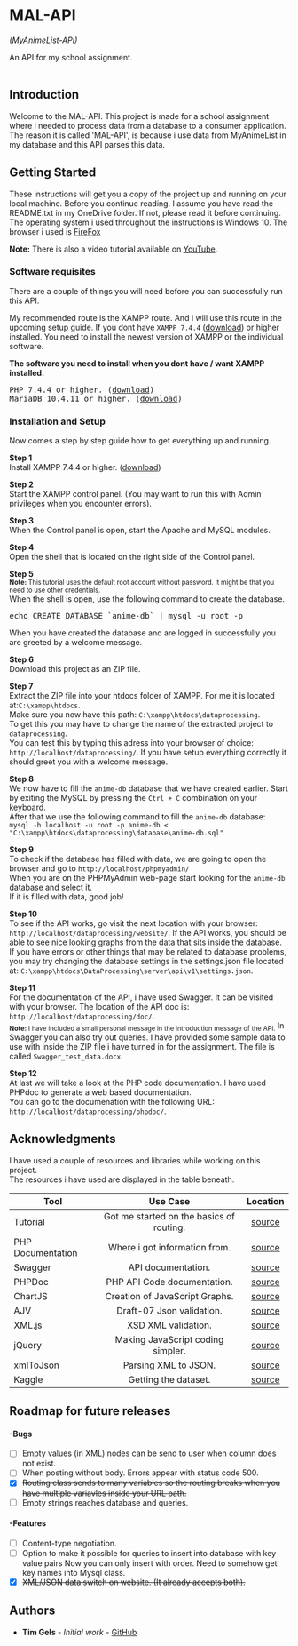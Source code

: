 # MAL-API
<i>(MyAnimeList-API)</i><br>

An API for my school assignment.<br><br>

## Introduction
<p>Welcome to the MAL-API. This project is made for a school assignment where i needed to process data from a database to a consumer application. The reason it is called 'MAL-API', is because i use data from MyAnimeList in my database and this API parses this data.</p>

## Getting Started
These instructions will get you a copy of the project up and running on your local machine. Before you continue reading. I assume you have read the README.txt in my OneDrive folder. If not, please read it before continuing.<br>
The operating system i used throughout the instructions is Windows 10. The browser i used is <a href="https://www.mozilla.org/en-US/firefox/windows/">FireFox</a><br>

<b>Note:</b> There is also a video tutorial available on <a href="https://www.youtube.com/watch?v=acCZ-1Et0Mo">YouTube</a>.

### Software requisites
There are a couple of things you will need before you can successfully run this API.

My recommended route is the XAMPP route. And i will use this route in the upcoming setup guide.
If you dont have `XAMPP 7.4.4` (<a href="https://www.apachefriends.org/download.html" title="download" target="_blank">download</a>) or higher installed. You need to install the newest version of XAMPP or the individual software.

<b> The software you need to install when you dont have / want XAMPP installed.</b>
<pre>
PHP 7.4.4 or higher. (<a href="https://www.php.net/downloads.php" title="PHP download" target="_blank">download</a>)
MariaDB 10.4.11 or higher. (<a href="https://downloads.mariadb.org/" title="MariaDB download" target="_blank">download</a>)
</pre>



### Installation and Setup

Now comes a step by step guide how to get everything up and running.

<b>Step 1</b><br>
Install XAMPP 7.4.4 or higher. (<a href="https://www.apachefriends.org/download.html" title="download" target="_blank">download</a>)

<b>Step 2</b><br>
Start the XAMPP control panel. (You may want to run this with Admin privileges when you encounter errors).

<b>Step 3</b><br>
When the Control panel is open, start the Apache and MySQL modules.

<b>Step 4</b><br>
Open the shell that is located on the right side of the Control panel. 

<b>Step 5</b><br>
<sub><b>Note:</b> This tutorial uses the default root account without password. It might be that you need to use other credentials.</sub><br>
When the shell is open, use the following command to create the database. 
<pre>
echo CREATE DATABASE `anime-db` | mysql -u root -p
</pre>

When you have created the database and are logged in successfully you are greeted by a welcome message.

<b>Step 6</b><br>
Download this project as an ZIP file.

<b>Step 7</b><br>
Extract the ZIP file into your htdocs folder of XAMPP. For me it is located at:```C:\xampp\htdocs```.<br>
Make sure you now have this path: ```C:\xampp\htdocs\dataprocessing```.<br>
To get this you may have to change the name of the extracted project to ```dataprocessing```.<br>
You can test this by typing this adress into your browser of choice: ```http://localhost/dataprocessing/```. 
If you have setup everything correctly it should greet you with a welcome message.<br>

<b>Step 8</b><br>
We now have to fill the ```anime-db``` database that we have created earlier. Start by exiting the MySQL by pressing the ```Ctrl + C``` combination on your keyboard.<br>
After that we use the following command to fill the ```anime-db``` database:<br>
```mysql -h localhost -u root -p anime-db < "C:\xampp\htdocs\dataprocessing\database\anime-db.sql"```

<b>Step 9</b><br>
To check if the database has filled with data, we are going to open the browser and go to ```http://localhost/phpmyadmin/```<br>
When you are on the PHPMyAdmin web-page start looking for the ```anime-db``` database and select it.<br>
If it is filled with data, good job!

<b>Step 10</b><br>
To see if the API works, go visit the next location with your browser: ```http://localhost/dataprocessing/website/```. If the API works, you should be able to see nice looking graphs from the data that sits inside the database.<br>
If you have errors or other things that may be related to database problems, you may try changing the database settings in the settings.json file located at: ```C:\xampp\htdocs\DataProcessing\server\api\v1\settings.json```.

<b>Step 11</b><br>
For the documentation of the API, i have used Swagger. It can be visited with your browser. The location of the API doc is: ```http://localhost/dataprocessing/doc/```.<br>
<sub><b>Note:</b> I have included a small personal message in the introduction message of the API.</sub>
In Swagger you can also try out queries. I have provided some sample data to use with inside the ZIP file i have turned in for the assignment. The file is called ```Swagger_test_data.docx```.

<b>Step 12</b><br>
At last we will take a look at the PHP code documentation. I have used PHPdoc to generate a web based documentation.<br>
You can go to the documenation with the following URL: ```http://localhost/dataprocessing/phpdoc/```.

## Acknowledgments<br>
I have used a couple of resources and libraries while working on this project.<br>
The resources i have used are displayed in the table beneath.
<br>

| Tool          | Use Case      | Location|
| ------------- |:-------------:|:-----:|
| Tutorial      | Got me started on the basics of routing. | <a href="https://medium.com/the-andela-way/how-to-build-a-basic-server-side-routing-system-in-php-e52e613cf241">source</a> |
| PHP Documentation      | Where i got information from.      |  <a href="https://www.php.net/manual/en/">source</a>  |
| Swagger |   API documentation.    | <a href="https://swagger.io/">source</a> |
| PHPDoc |   PHP API Code documentation.    | <a href="https://www.phpdoc.org/">source</a> |
| ChartJS |   Creation of JavaScript Graphs.    | <a href="https://www.chartjs.org/">source</a> |
| AJV |   Draft-07 Json validation.    | <a href="https://github.com/epoberezkin/ajv">source</a> |
| XML.js |   XSD XML validation.    | <a href="https://syssgx.github.io/xml.js/">source</a> |
| jQuery |   Making JavaScript coding simpler.    | <a href="https://jquery.com/">source</a> |
| xmlToJson |   Parsing XML to JSON.    | <a href="https://github.com/andrewhouser/xmlToJson">source</a> |
| Kaggle |   Getting the dataset.    | <a href="https://www.kaggle.com/azathoth42/myanimelist">source</a> |

## Roadmap for future releases
#### -Bugs
- [ ] Empty values (in XML) nodes can be send to user when column does not exist.
- [ ] When posting without body. Errors appear with status code 500.
- [x] <strike>Routing class sends to many variables so the routing breaks when you have multiple variavles inside your URL path.</strike>
- [ ] Empty strings reaches database and queries.

#### -Features
- [ ] Content-type negotiation.
- [ ] Option to make it possible for queries to insert into database with key value pairs Now you can only insert with order. Need to somehow get key names into Mysql class.
- [x] <strike>XML/JSON data switch on website. (It already accepts both).</strike>

## Authors

* **Tim Gels** - *Initial work* - [GitHub](https://github.com/GrandDynamo/)
